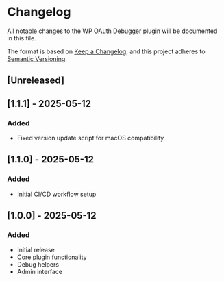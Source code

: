 # Changelog

All notable changes to the WP OAuth Debugger plugin will be documented in this file.

The format is based on [Keep a Changelog](https://keepachangelog.com/en/1.0.0/),
and this project adheres to [Semantic Versioning](https://semver.org/spec/v2.0.0.html).

## [Unreleased]

## [1.1.1] - 2025-05-12

### Added

- Fixed version update script for macOS compatibility

## [1.1.0] - 2025-05-12

### Added

- Initial CI/CD workflow setup

## [1.0.0] - 2025-05-12

### Added

- Initial release
- Core plugin functionality
- Debug helpers
- Admin interface
